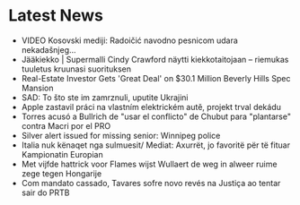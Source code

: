 # Latest News
-  VIDEO Kosovski mediji: Radoičić navodno pesnicom udara nekadašnjeg...
-  Jääkiekko | Supermalli Cindy Crawford näytti kiekko­taitojaan – riemukas tuuletus kruunasi suorituksen
-  Real-Estate Investor Gets 'Great Deal' on $30.1 Million Beverly Hills Spec Mansion
-  SAD: To što ste im zamrznuli, uputite Ukrajini
-  Apple zastavil práci na vlastním elektrickém autě, projekt trval dekádu
-  Torres acusó a Bullrich de "usar el conflicto" de Chubut para "plantarse" contra Macri por el PRO
-  Silver alert issued for missing senior: Winnipeg police
-  Italia nuk kënaqet nga sulmuesit/ Mediat: Axurrët, jo favoritë për të fituar Kampionatin Europian
-  Met vijfde hattrick voor Flames wijst Wullaert de weg in alweer ruime zege tegen Hongarije
-  Com mandato cassado, Tavares sofre novo revés na Justiça ao tentar sair do PRTB
